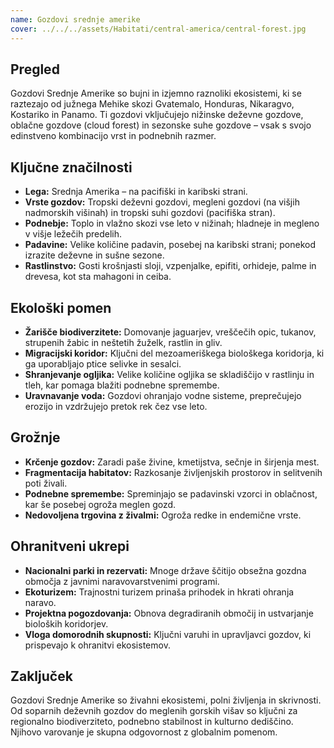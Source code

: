 ```yaml
---
name: Gozdovi srednje amerike
cover: ../../../assets/Habitati/central-america/central-forest.jpg
---
```

## Pregled
Gozdovi Srednje Amerike so bujni in izjemno raznoliki ekosistemi, ki se raztezajo od južnega Mehike skozi Gvatemalo, Honduras, Nikaragvo, Kostariko in Panamo. Ti gozdovi vključujejo nižinske deževne gozdove, oblačne gozdove (cloud forest) in sezonske suhe gozdove – vsak s svojo edinstveno kombinacijo vrst in podnebnih razmer.

## Ključne značilnosti
- **Lega:** Srednja Amerika – na pacifiški in karibski strani.
- **Vrste gozdov:** Tropski deževni gozdovi, megleni gozdovi (na višjih nadmorskih višinah) in tropski suhi gozdovi (pacifiška stran).
- **Podnebje:** Toplo in vlažno skozi vse leto v nižinah; hladneje in megleno v višje ležečih predelih.
- **Padavine:** Velike količine padavin, posebej na karibski strani; ponekod izrazite deževne in sušne sezone.
- **Rastlinstvo:** Gosti krošnjasti sloji, vzpenjalke, epifiti, orhideje, palme in drevesa, kot sta mahagoni in ceiba.

## Ekološki pomen
- **Žarišče biodiverzitete:** Domovanje jaguarjev, vreščečih opic, tukanov, strupenih žabic in neštetih žuželk, rastlin in gliv.
- **Migracijski koridor:** Ključni del mezoameriškega biološkega koridorja, ki ga uporabljajo ptice selivke in sesalci.
- **Shranjevanje ogljika:** Velike količine ogljika se skladiščijo v rastlinju in tleh, kar pomaga blažiti podnebne spremembe.
- **Uravnavanje voda:** Gozdovi ohranjajo vodne sisteme, preprečujejo erozijo in vzdržujejo pretok rek čez vse leto.

## Grožnje
- **Krčenje gozdov:** Zaradi paše živine, kmetijstva, sečnje in širjenja mest.
- **Fragmentacija habitatov:** Razkosanje življenjskih prostorov in selitvenih poti živali.
- **Podnebne spremembe:** Spreminjajo se padavinski vzorci in oblačnost, kar še posebej ogroža meglen gozd.
- **Nedovoljena trgovina z živalmi:** Ogroža redke in endemične vrste.

## Ohranitveni ukrepi
- **Nacionalni parki in rezervati:** Mnoge države ščitijo obsežna gozdna območja z javnimi naravovarstvenimi programi.
- **Ekoturizem:** Trajnostni turizem prinaša prihodek in hkrati ohranja naravo.
- **Projektna pogozdovanja:** Obnova degradiranih območij in ustvarjanje bioloških koridorjev.
- **Vloga domorodnih skupnosti:** Ključni varuhi in upravljavci gozdov, ki prispevajo k ohranitvi ekosistemov.

## Zaključek
Gozdovi Srednje Amerike so živahni ekosistemi, polni življenja in skrivnosti. Od soparnih deževnih gozdov do meglenih gorskih višav so ključni za regionalno biodiverziteto, podnebno stabilnost in kulturno dediščino. Njihovo varovanje je skupna odgovornost z globalnim pomenom.

